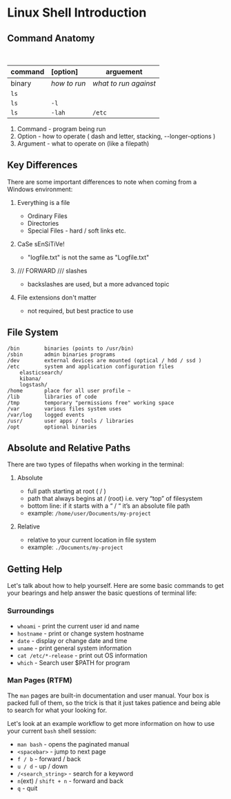 # Linux Shell Introduction


## Command Anatomy

<br>

| **command** | **[option]** | **arguement**         |
|:------------|:-------------|-----------------------|
| binary      | _how to run_ | _what to run against_ |
| `ls`        |              |                       |
| `ls`        | `-l`         |                       |
| `ls`        | `-lah`       | `/etc`                |


1. Command - program being run
1. Option - how to operate ( dash and letter, stacking, --longer-options )
1. Argument - what to operate on (like a filepath)


## Key Differences

There are some important differences to note when coming from a Windows environment:

1. Everything is a file
	- Ordinary Files
	- Directories
	- Special Files - hard / soft links etc.  

2. CaSe sEnSiTiVe!
	- "logfile.txt" is not the same as "Logfile.txt"  

2. /// FORWARD /// slashes
	- backslashes are used, but a more advanced topic  

2. File extensions don't matter
	- not required, but best practice to use


## File System

```
/bin 		binaries (points to /usr/bin)
/sbin 		admin binaries programs
/dev 		external devices are mounted (optical / hdd / ssd )
/etc		system and application configuration files
	elasticsearch/
	kibana/
	logstash/
/home		place for all user profile ~
/lib 		libraries of code
/tmp		temporary "permissions free" working space
/var		various files system uses
/var/log	logged events
/usr/		user apps / tools / libraries
/opt		optional binaries
```

## Absolute and Relative Paths

There are two types of filepaths when working in the terminal:  

1. Absolute
	- full path starting at root ( / )
	- path that always begins at / (root)  i.e. very “top” of filesystem
	- bottom line: if it starts with a “ / “ it’s an absolute file path
	- example: `/home/user/Documents/my-project`

2. Relative
	- relative to your current location in file system
	- example: `./Documents/my-project`


## Getting Help

Let's talk about how to help yourself. Here are some basic commands to get your bearings 
and help answer the basic questions of terminal life:  

### Surroundings

- `whoami` - print the current user id and name
- `hostname` - print or change system hostname
- `date` - display or change date and time
- `uname` - print general system information
- `cat /etc/*-release` - print out OS information
- `which` - Search user $PATH for program


### Man Pages (RTFM)

The `man` pages are built-in documentation and user manual. Your box is packed full of them, so the trick 
is that it just takes patience and being able to search for what your looking for.  

Let's look at an example workflow to get more information on how to use your current `bash` shell session:  

- `man bash` - opens the paginated manual
- `<spacebar>` - jump to next page
- `f / b` - forward / back
- `u / d` - up / down
- `/<search_string>` - search for a keyword
- `n`(ext) / `shift + n` - forward and back
- `q` - quit